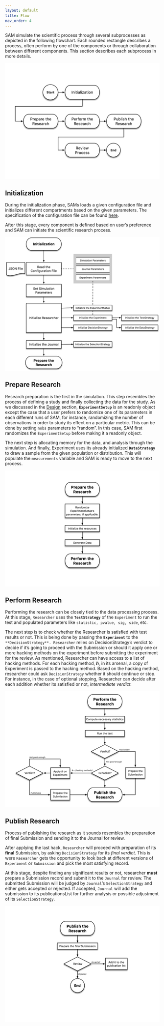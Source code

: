 ```yaml
---
layout: default
title: Flow
nav_order: 4
---
```


SAM simulate the scientific process through several subprocesses as depicted in the following flowchart. Each rounded rectangle describes a process, often perform by one of the components or through collaboration between different components. This section describes each subprocess in more details. 

![](figures/main-routine.png)

## Initialization

During the initialization phase, SAMs loads a given configuration file and initializes different compartments based on the given parameters. The specification of the configuration file can be found [here](ConfigurationFileSpecifications.md). 

After this stage, every component is defined based on user’s preference and SAM can initiate the scientific research process. 

![](figures/initialization.png)

## Prepare Research

Research preparation is the first in the simulation. This step resembles the process of defining a study and finally collecting the data for the study. As we discussed in the [Design](#Components.md) section, **`ExperimentSetup`** is an readonly object except the case that a user prefers to randomize one of its parameters in each different runs of SAM, for instance, randomizing the number of observations in order to study its effect on a particular metric. This can be done by setting `nobs` parameters to “random”. In this case, SAM first randomizes the `ExperimentSetup` before making it a readonly object. 

The next step is allocating memory for the data, and analysis through the simulation. And finally, Experiment uses its already initialized **`DataStrategy`** to draw a sample from the given population or distribution. This will populate the `measurements` variable and SAM is ready to move to the next process. 

![](figures/prepare-research.png)

## Perform Research

Performing the research can be closely tied to the data processing process. At this stage, `Researcher` uses the **`TestStrategy`** of the `Experiment` to run the test and populated parameters like `statistic, pvalue, sig, side`, etc.  

The next step is to check whether the Researcher is satisfied with test results or not. This is being done by passing the **`Experiment`** to the `**DecisionStrategy**. Researcher` relies on DecisionStrategy’s verdict to decide if it’s going to proceed with the Submission or should it apply one or more hacking methods on the experiment before submitting the experiment for the review. As mentioned, Researcher can have access to a list of hacking methods. For each hacking method, ***h***, in its arsenal, a copy of Experiment is passed to the hacking method. Based on the hacking method, researcher could ask `DecisionStrategy` whether it should continue or stop. For instance, in the case of optional stopping, Researcher can decide after each addition whether its satisfied or not, *intermediate verdict.*

![](figures/perform-research.png)

## Publish Research

Process of publishing the research as it sounds resembles the preparation of final Submission and sending it to the Journal for review. 

After applying the last hack, `Researcher` will proceed with preparation of its **final** Submission, by asking `DecisionStrategy` for its *final verdict*. This is were `Researcher` gets the opportunity to look back at different versions of `Experiment` or `Submission` and pick the most satisfying record.  

At this stage, despite finding any significant results or not, researcher **must** prepare a Submission record and submit it to the `Journal` for review. The submitted Submission will be judged by `Journal`’s `SelectionStrategy` and either gets accepted or rejected. If accepted, `Journal` will add the submission to its publicationsList for further analysis or possible adjustment of its `SelectionStrategy`. 

![](figures/publish-research.png)
